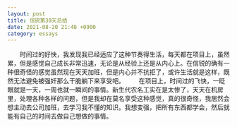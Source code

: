 ```yaml
---
layout: post
title: 信锐第30天总结
date: 2021-08-20 21:48 +0900
category: essays
---
```


&ensp;&ensp;&ensp;&ensp;时间过的好快，我发现我已经适应了这种节奏得生活，每天都在项目上，虽然累，但是感觉自己成长非常迅速，无论是从经验上还是从内心上。在信锐的确有一种很奇怪的感觉虽然现在天天加班，但是内心并不抗拒了，或许生活就是这样，既然无法避免被强奸那么干脆躺下来享受吧。
&ensp;&ensp;&ensp;&ensp;在项目上，时间过的飞快，一眨眼就是一天，一周也就一瞬间的事情。新生代农名工实在是太惨了，天天在机房里，处理各种各样的问题，但是我却在莫名享受这种感觉，真的很奇怪，我居然会想主动去公司加班，去学习我不懂的知识。我想变强，把所有东西都学会，然后就能有自己的时间去做自己想做的事情。